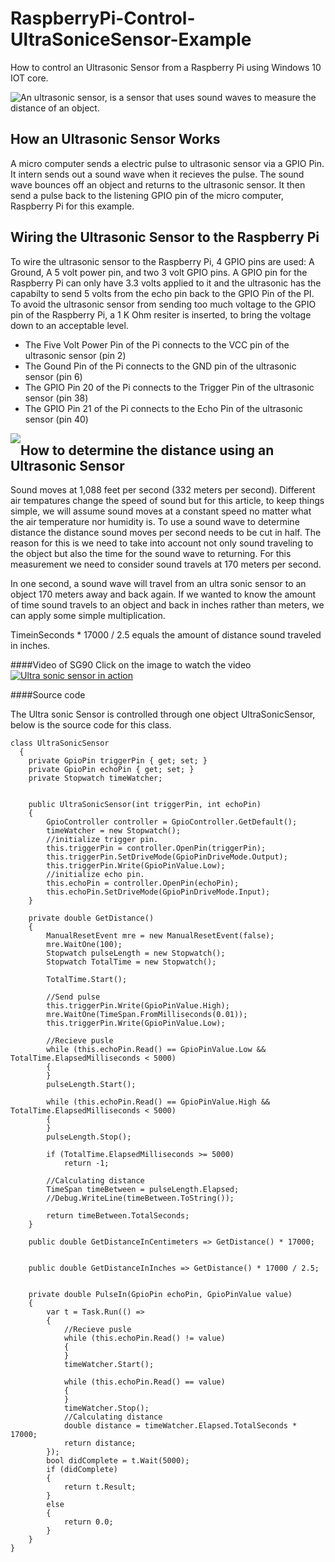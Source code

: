 # RaspberryPi-Control-UltraSoniceSensor-Example
<p>
How to control an Ultrasonic Sensor from a Raspberry Pi using Windows 10 IOT core.
</p>
<p>
<img style="float:left;" src="https://raw.githubusercontent.com/StuartSmith/RaspberryPi-Control-UltraSonicSensor/master/Images/UltraSonicWiringBySelf.jpg">
<p>An ultrasonic sensor, is a sensor that uses sound waves to measure the distance of an object.</p>  

<h2> How an Ultrasonic Sensor Works</h2>
<p>
A micro computer sends a electric pulse to ultrasonic sensor via a GPIO Pin. It intern sends out a sound wave when it recieves the pulse. The sound wave bounces off an object and returns to the ultrasonic sensor. It then send a pulse back to the listening GPIO pin of the micro computer, Raspberry Pi for this example. 
</p>

<h2> Wiring the Ultrasonic Sensor to the Raspberry Pi </h2>
<p>
To wire the ultrasonic sensor to the Raspberry Pi,  4 GPIO pins are used: A Ground, A 5 volt power pin, and two 3 volt GPIO pins. A GPIO pin for the Raspberry Pi can only have 3.3 volts applied to it and the ultrasonic has the capabilty to send 5 volts from the echo pin back to the GPIO Pin of the PI. To avoid the ultrasonic sensor from sending too much voltage to the GPIO pin of the Raspberry Pi, a 1 K Ohm resiter is inserted, to bring the voltage down to an acceptable level. 

<ul>
<li>The Five Volt Power Pin of the Pi connects to the VCC pin of the ultrasonic sensor (pin 2)</li>
<li>The Gound Pin of the Pi connects to the GND pin of the ultrasonic sensor (pin 6)</li>
<li>The GPIO Pin 20 of the Pi connects to the Trigger Pin of the ultrasonic sensor (pin 38)</li>
<li>The GPIO Pin 21 of the Pi connects to the Echo Pin of the ultrasonic sensor (pin 40)</li>
</ul>

</p>
<img style="float:left;" src="https://raw.githubusercontent.com/StuartSmith/RaspberryPi-Control-UltraSonicSensor/master/Images/UltraSonicWiringToPi.jpg">



<h2> How to determine the distance using an Ultrasonic Sensor</h2>
<p>
Sound moves at 1,088 feet per second (332 meters per second).  Different air tempatures change the speed of sound but for this article, to keep things simple, we will assume sound moves at a constant speed no matter what the air temperature nor humidity is. To use a sound wave to determine distance the distance sound moves per second needs to be cut in half. The reason for this is we need to take into account not only sound traveling to the object but also the time for the sound wave to returning. For this measurement we need to consider sound travels at 170 meters per second. 
<p>
In one second, a sound wave will travel from an ultra sonic sensor to an object 170 meters away and back again. If we wanted to know the amount of time sound travels to an object and back in inches rather than meters, we can apply some simple multiplication. <p>TimeinSeconds * 17000 / 2.5 equals the amount of distance sound traveled in inches. </p>  
</p>


</p>

####Video of SG90
Click on the image to watch the video<br>
[![Ultra sonic sensor in action](http://img.youtube.com/vi/W1CB5mVedls/0.jpg)](http://www.youtube.com/watch?v=W1CB5mVedls)

####Source code

The Ultra sonic Sensor  is controlled through one object  UltraSonicSensor, below is the source code for this class.
<br>

    class UltraSonicSensor
      {
        private GpioPin triggerPin { get; set; }
        private GpioPin echoPin { get; set; }
        private Stopwatch timeWatcher;


        public UltraSonicSensor(int triggerPin, int echoPin)
        {
            GpioController controller = GpioController.GetDefault();
            timeWatcher = new Stopwatch();
            //initialize trigger pin.
            this.triggerPin = controller.OpenPin(triggerPin);
            this.triggerPin.SetDriveMode(GpioPinDriveMode.Output);
            this.triggerPin.Write(GpioPinValue.Low);
            //initialize echo pin.
            this.echoPin = controller.OpenPin(echoPin);
            this.echoPin.SetDriveMode(GpioPinDriveMode.Input);
        }

        private double GetDistance()
        {
            ManualResetEvent mre = new ManualResetEvent(false);
            mre.WaitOne(100);
            Stopwatch pulseLength = new Stopwatch();
            Stopwatch TotalTime = new Stopwatch();
            
            TotalTime.Start();
            
            //Send pulse
            this.triggerPin.Write(GpioPinValue.High);
            mre.WaitOne(TimeSpan.FromMilliseconds(0.01));
            this.triggerPin.Write(GpioPinValue.Low);

            //Recieve pusle
            while (this.echoPin.Read() == GpioPinValue.Low && TotalTime.ElapsedMilliseconds < 5000)
            {
            }
            pulseLength.Start();

            while (this.echoPin.Read() == GpioPinValue.High && TotalTime.ElapsedMilliseconds < 5000)
            {
            }
            pulseLength.Stop();

            if (TotalTime.ElapsedMilliseconds >= 5000)
                return -1;
                
            //Calculating distance
            TimeSpan timeBetween = pulseLength.Elapsed;
            //Debug.WriteLine(timeBetween.ToString());
           
            return timeBetween.TotalSeconds;
        }

        public double GetDistanceInCentimeters => GetDistance() * 17000;

        
        public double GetDistanceInInches => GetDistance() * 17000 / 2.5;
        
        
        private double PulseIn(GpioPin echoPin, GpioPinValue value)
        {
            var t = Task.Run(() =>
            {
                //Recieve pusle
                while (this.echoPin.Read() != value)
                {
                }
                timeWatcher.Start();

                while (this.echoPin.Read() == value)
                {
                }
                timeWatcher.Stop();
                //Calculating distance
                double distance = timeWatcher.Elapsed.TotalSeconds * 17000;
                return distance;
            });
            bool didComplete = t.Wait(5000);
            if (didComplete)
            {
                return t.Result;
            }
            else
            {
                return 0.0;
            }
        }
    }
